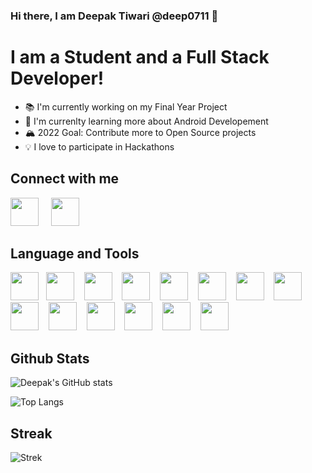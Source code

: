 <h3>Hi there, I am Deepak Tiwari @deep0711 👋</h3>

<h1>I am a Student and a Full Stack Developer!</h1>
<ul>
    <li>📚 I'm currently working on my Final Year Project</li>
    <li>🌱 I'm currenlty learning more about Android Developement</li>
    <li>🏔️ 2022 Goal: Contribute more to Open Source projects</li>
    <li>💡 I love to participate in Hackathons</li>
</ul>

<h2>Connect with me</h2>

[<img src="https://img.icons8.com/external-justicon-lineal-color-justicon/64/000000/external-linkedin-social-media-justicon-lineal-color-justicon.png" height="45px"/>](https://www.linkedin.com/in/deep-tiw/) &nbsp; &nbsp; [<img src="https://img.icons8.com/fluency/48/000000/mail.png" height="45px"/>](mailto:deepakait5090@gmail.com)

<h2>Language and Tools</h2>

<img src="https://img.icons8.com/color/48/000000/c-programming.png" height="45px"/>&nbsp; &nbsp;<img src="https://img.icons8.com/color/48/000000/c-plus-plus-logo.png" height="45px"/>&nbsp; &nbsp;
<img src="https://img.icons8.com/color/48/000000/python--v1.png" height="45px"/>&nbsp; &nbsp;
<img src="https://img.icons8.com/color/48/000000/javascript--v1.png" height="45px"/>&nbsp; &nbsp;
<img src="https://img.icons8.com/color/48/000000/golang.png" height="45px"/>&nbsp; &nbsp;
<img src="https://img.icons8.com/color/48/000000/html-5--v1.png" height="45px"/>&nbsp; &nbsp;
<img src="https://img.icons8.com/color/48/000000/css3.png" height="45px"/>&nbsp; &nbsp;
<img src="https://img.icons8.com/color/48/000000/react-native.png" height="45px"/>&nbsp; &nbsp;
<img src="https://img.icons8.com/color/48/000000/nodejs.png" height="45px"/>&nbsp; &nbsp;
<img src="https://img.icons8.com/color/48/000000/angularjs.png" height="45px"/>&nbsp; &nbsp;
<img src="https://img.icons8.com/color/48/000000/postgreesql.png" height="45px"/>&nbsp; &nbsp;
<img src="https://img.icons8.com/color/48/000000/mysql-logo.png" height="45px"/>&nbsp; &nbsp;
<img src="https://img.icons8.com/fluency/48/000000/github.png" height="45px"/>&nbsp; &nbsp;
<img src="https://img.icons8.com/color/48/000000/linux--v2.png" height="45px"/>

<h2>Github Stats</h2>

![Deepak's GitHub stats](https://github-readme-stats.vercel.app/api?username=deep0711&show_icons=true&theme=radical&count_private=true&include_all_commits=true)

![Top Langs](https://github-readme-stats.vercel.app/api/top-langs/?username=deep0711&layout=compact&theme=radical&hide_rank=false)

<h2>Streak</h2>

![Strek](https://github-readme-streak-stats.herokuapp.com/?user=deep0711&theme=radical&hide_rank=false&border_radius=10&line_height=28&hide_border=true&text_color=a3a3a3")
